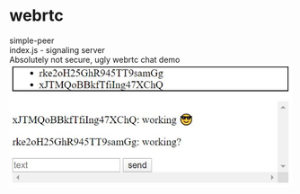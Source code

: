 # webrtc
simple-peer <br>
index.js - signaling server  <br>
Absolutely not secure, ugly webrtc chat demo  <br>
![Alt text](./screenshots/1.JPG)
